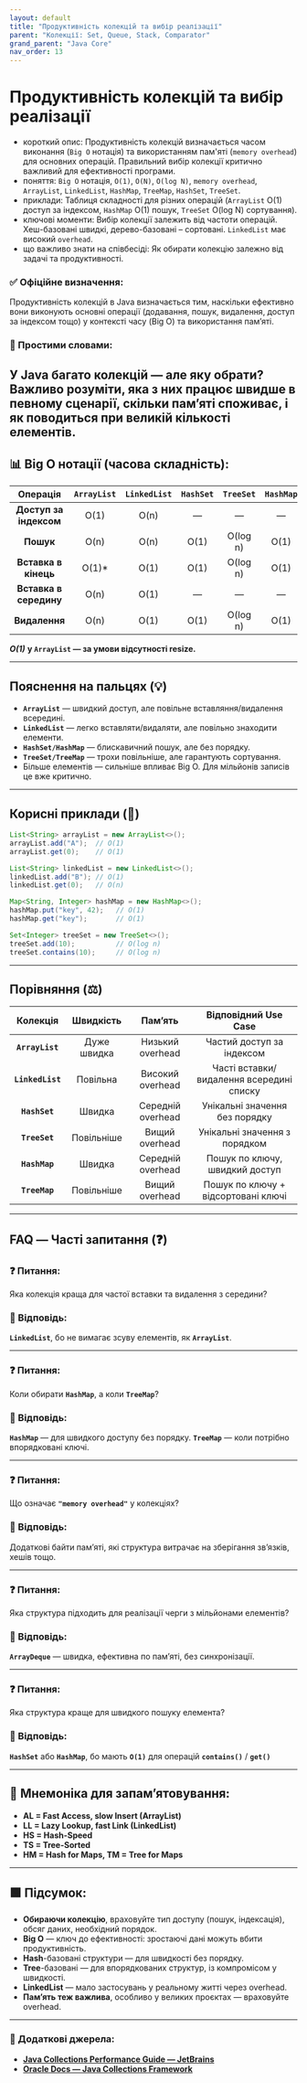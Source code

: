 ```yaml
---
layout: default
title: "Продуктивність колекцій та вибір реалізації"
parent: "Колекції: Set, Queue, Stack, Comparator"
grand_parent: "Java Core"
nav_order: 13
---
```


# Продуктивність колекцій та вибір реалізації

*   короткий опис: Продуктивність колекцій визначається часом виконання (`Big O` нотація) та використанням пам'яті (`memory overhead`) для основних операцій. Правильний вибір колекції критично важливий для ефективності програми.
*   поняття: `Big O` нотація, `O(1)`, `O(N)`, `O(log N)`, `memory overhead`, `ArrayList`, `LinkedList`, `HashMap`, `TreeMap`, `HashSet`, `TreeSet`.
*   приклади: Таблиця складності для різних операцій (`ArrayList` O(1) доступ за індексом, `HashMap` O(1) пошук, `TreeSet` O(log N) сортування).
*   ключові моменти: Вибір колекції залежить від частоти операцій. Хеш-базовані швидкі, дерево-базовані – сортовані. `LinkedList` має високий `overhead`.
*   що важливо знати на співбесіді: Як обирати колекцію залежно від задачі та продуктивності.
### **✅ Офіційне визначення:**

Продуктивність колекцій в Java визначається тим, наскільки ефективно вони виконують основні операції (додавання, пошук, видалення, доступ за індексом тощо) у контексті часу (Big O) та використання пам’яті.

### **🧠 Простими словами:**

У Java багато колекцій — але яку обрати? Важливо розуміти, яка з них працює швидше в певному сценарії, скільки памʼяті споживає, і як поводиться при великій кількості елементів.
---

## 📊 **Big O нотації (часова складність):**



| Операція | `ArrayList` | `LinkedList` | `HashSet` | `TreeSet` | `HashMap` | `TreeMap` |
| :---: | :---: | :---: | :---: | :---: | :---: | :---: |
| **Доступ за індексом** | O(1) | O(n) | — | — | — | — |
| **Пошук** | O(n) | O(n) | O(1) | O(log n) | O(1) | O(log n) |
| **Вставка в кінець** | O(1)\* | O(1) | O(1) | O(log n) | O(1) | O(log n) |
| **Вставка в середину** | O(n) | O(1) | — | — | — | — |
| **Видалення** | O(n) | O(1) | O(1) | O(log n) | O(1) | O(log n) |

***O(1)*** **у `ArrayList` — за умови відсутності resize.**

---

## **Пояснення на пальцях (💡)**

* **`ArrayList`** — швидкий доступ, але повільне вставляння/видалення всередині.
* **`LinkedList`** — легко вставляти/видаляти, але повільно знаходити елементи.
* **`HashSet/HashMap`** — блискавичний пошук, але без порядку.
* **`TreeSet/TreeMap`** — трохи повільніше, але гарантують сортування.
* Більше елементів — сильніше впливає Big O. Для мільйонів записів це вже критично.

---

## **Корисні приклади (🧪)**

```java
List<String> arrayList = new ArrayList<>();
arrayList.add("A");  // O(1)
arrayList.get(0);    // O(1)

List<String> linkedList = new LinkedList<>();
linkedList.add("B"); // O(1)
linkedList.get(0);   // O(n)

Map<String, Integer> hashMap = new HashMap<>();
hashMap.put("key", 42);   // O(1)
hashMap.get("key");       // O(1)

Set<Integer> treeSet = new TreeSet<>();
treeSet.add(10);          // O(log n)
treeSet.contains(10);     // O(log n)
```
---

## **Порівняння (⚖️)**

| Колекція | Швидкість | Пам’ять | Відповідний Use Case |
| :---: | :---: | :---: | :---: |
| **`ArrayList`** | Дуже швидка | Низький overhead | Частий доступ за індексом |
| **`LinkedList`** | Повільна | Високий overhead | Часті вставки/видалення всередині списку |
| **`HashSet`** | Швидка | Середній overhead | Унікальні значення без порядку |
| **`TreeSet`** | Повільніше | Вищий overhead | Унікальні значення з порядком |
| **`HashMap`** | Швидка | Середній overhead | Пошук по ключу, швидкий доступ |
| **`TreeMap`** | Повільніше | Вищий overhead | Пошук по ключу \+ відсортовані ключі |

---

## **FAQ — Часті запитання (❓)**

### **❓ Питання:**

Яка колекція краща для частої вставки та видалення з середини?

### **💬 Відповідь:**

 **`LinkedList`**, бо не вимагає зсуву елементів, як **`ArrayList`**.

---

### **❓ Питання:**

Коли обирати **`HashMap`**, а коли **`TreeMap`**?

### **💬 Відповідь:**

 **`HashMap`** — для швидкого доступу без порядку. **`TreeMap`** — коли потрібно впорядковані ключі.

---

### **❓ Питання:**

Що означає **`"memory overhead"`** у колекціях?

### **💬 Відповідь:**

 Додаткові байти пам’яті, які структура витрачає на зберігання зв’язків, хешів тощо.

---

### **❓ Питання:**

Яка структура підходить для реалізації черги з мільйонами елементів?

### **💬 Відповідь:**

 **`ArrayDeque`** — швидка, ефективна по пам’яті, без синхронізації.

---

### **❓ Питання:**

Яка структура краще для швидкого пошуку елемента?

### **💬 Відповідь:**

 **`HashSet`** або **`HashMap`**, бо мають **`O(1)`** для операцій **`contains()`** / **`get()`**

---

## **🧠 Мнемоніка для запам’ятовування:**

* **AL \= Fast Access, slow Insert (ArrayList)**
* **LL \= Lazy Lookup, fast Link (LinkedList)**
* **HS \= Hash-Speed**
* **TS \= Tree-Sorted**
* **HM \= Hash for Maps, TM \= Tree for Maps**

---

## **🟩 Підсумок:**

* **Обираючи колекцію**, враховуйте тип доступу (пошук, індексація), обсяг даних, необхідний порядок.
* **Big O** — ключ до ефективності: зростаючі дані можуть вбити продуктивність.
* **Hash**\-базовані структури — для швидкості без порядку.
* **Tree**\-базовані — для впорядкованих структур, із компромісом у швидкості.
* **LinkedList** — мало застосувань у реальному житті через overhead.
* **Пам’ять теж важлива**, особливо у великих проєктах — враховуйте overhead.

---

### **🔗 Додаткові джерела:**

* [**Java Collections Performance Guide — JetBrains**](https://www.jetbrains.com/help/idea/collections-performance.html)
* [**Oracle Docs — Java Collections Framework**](https://docs.oracle.com/en/java/javase/17/docs/api/java.base/java/util/Collection.html)